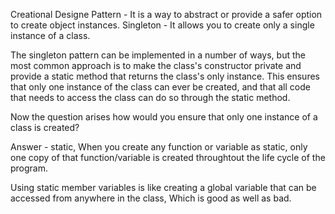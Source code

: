 Creational Designe Pattern - It is a way to abstract or provide a safer option to create object instances.
Singleton - It allows you to create only a single instance of a class.

The singleton pattern can be implemented in a number of ways, but the most common approach
is to make the class's constructor private and provide a static method that returns the
class's only instance. This ensures that only one instance of the class can ever be created,
and that all code that needs to access the class can do so through the static method.

Now the question arises how would you ensure that only one instance of a class is created?

Answer - static, When you create any function or variable as static, only one copy of that
function/variable is created throughtout the life cycle of the program.

Using static member variables is like creating a global variable that can be accessed from
anywhere in the class, Which is good as well as bad.
